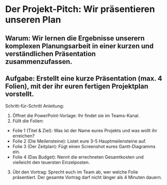 # Der Projekt-Pitch: Wir präsentieren unseren Plan

## Warum: Wir lernen die Ergebnisse unserern komplexen Planungsarbeit in einer kurzen und verständlichen Präsentation zusammenzufassen.

## Aufgabe: Erstellt eine kurze Präsentation (max. 4 Folien), mit der ihr euren fertigen Projektplan vorstellt.

Schritt-für-Schritt Anleitung:
1. Öffnet die PowerPoint-Vorlage: Ihr findet sie im Teams-Kanal.
2. Füllt die Folien:
* Folie 1 (Titel & Ziel): Was ist der Name eures Projekts und was wollt ihr erreichen?
* Folie 2 (Die Meilensteine): Listet eure 3-5 Hauptmeilensteine auf.
* Folie 3 (Der Zeitplan): Fügt einen Screenshot eures Gantt-Diagramms ein.
* Folie 4 (Das Budget): Nennt die errechneten Gesamtkosten und vielleicht den teuersten Einzelposten.
3. Übt den Vortrag: Sprecht euch im Team ab, wer welche Folie präsentiert. Der gesamte Vortrag darf nicht länger als 4 Minuten dauern.

